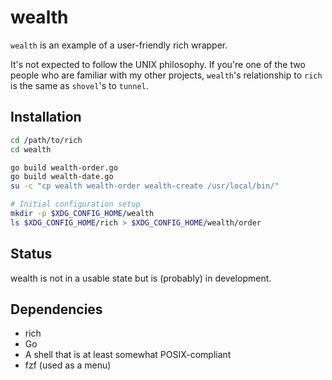 # wealth
``wealth`` is an example of a user-friendly rich wrapper.

It's not expected to follow the UNIX philosophy. If you're one of the two people
who are familiar with my other projects, ``wealth``'s relationship to ``rich`` is
the same as ``shovel``'s to ``tunnel``.

## Installation
```sh
cd /path/to/rich
cd wealth

go build wealth-order.go
go build wealth-date.go
su -c "cp wealth wealth-order wealth-create /usr/local/bin/"

# Initial configuration setup
mkdir -p $XDG_CONFIG_HOME/wealth
ls $XDG_CONFIG_HOME/rich > $XDG_CONFIG_HOME/wealth/order
```

## Status
wealth is not in a usable state but is (probably) in development.

## Dependencies
- rich
- Go
- A shell that is at least somewhat POSIX-compliant
- fzf (used as a menu)
